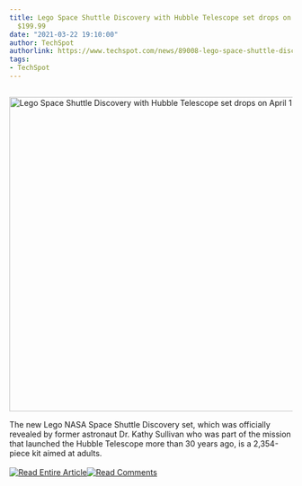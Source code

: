 ```yaml
---
title: Lego Space Shuttle Discovery with Hubble Telescope set drops on April 1 for
  $199.99
date: "2021-03-22 19:10:00"
author: TechSpot
authorlink: https://www.techspot.com/news/89008-lego-space-shuttle-discovery-hubble-telescope-set-drops.html
tags:
- TechSpot
---
```

<a href="https://www.techspot.com/news/89008-lego-space-shuttle-discovery-hubble-telescope-set-drops.html" target="_blank"><img src="https://static.techspot.com/images2/news/ts3_thumbs/2021/03/2021-03-22-ts3_thumbs-f76.jpg" width="800" height="560" style="padding: 15px 0" title="Lego Space Shuttle Discovery with Hubble Telescope set drops on April 1 for $199.99" /></a><br />The new Lego NASA Space Shuttle Discovery set, which was officially revealed by former astronaut Dr. Kathy Sullivan who was part of the mission that launched the Hubble Telescope more than 30 years ago, is a 2,354-piece kit aimed at adults.<br /><br /><a href="https://www.techspot.com/news/89008-lego-space-shuttle-discovery-hubble-telescope-set-drops.html"><img src="https://static.techspot.com/images/rss/rss_buttons_01.png" border="0" alt="Read Entire Article" /></a><a href="https://www.techspot.com/news/89008-lego-space-shuttle-discovery-hubble-telescope-set-drops.html#comments"><img src="https://static.techspot.com/images/rss/rss_buttons_02.png" border="0" alt="Read Comments" /></a><br /><br />